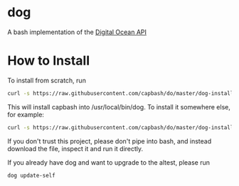 dog
==============

A bash implementation of the [Digital Ocean API](https://developers.digitalocean.com/documentation/v2/)

# How to Install #

To install from scratch, run

```bash
curl -s https://raw.githubusercontent.com/capbash/do/master/dog-installer | bash
```

This will install capbash into /usr/local/bin/dog.  To install it somewhere else, for example:

```bash
curl -s https://raw.githubusercontent.com/capbash/do/master/dog-installer | bash -s -- --path ~/.bin
```

If you don't trust this project, please don't pipe into bash, and instead download the file,
inspect it and run it directly.

If you already have dog and want to upgrade to the altest, please run

```
dog update-self
```
